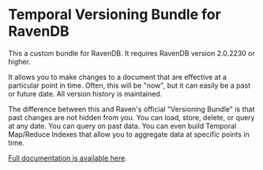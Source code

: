 Temporal Versioning Bundle for RavenDB
======================================

This a custom bundle for RavenDB.  It requires RavenDB version 2.0.2230 or higher.

It allows you to make changes to a document that are effective at a particular point in time.  Often, this will be "now", but it can easily be a past or future date.  All version history is maintained.

The difference between this and Raven's official "Versioning Bundle" is that past changes are not hidden from you.  You can load, store, delete, or query at any date.  You can query on past data.  You can even build Temporal Map/Reduce Indexes that allow you to aggregate data at specific points in time.

[Full documentation is available here](https://github.com/mj1856/RavenDB-TemporalVersioning/wiki).

